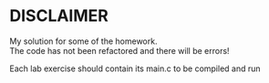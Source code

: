 # DISCLAIMER
My solution for some of the homework.<br>
The code has not been refactored and there will be errors!<br>

Each lab exercise should contain its main.c to be compiled and run</br>
